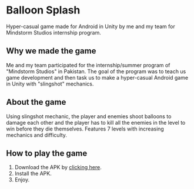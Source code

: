 # Balloon Splash
Hyper-casual game made for Android in Unity by me and my team for Mindstorm Studios internship program.


## Why we made the game
Me and my team participated for the internship/summer program of "Mindstorm Studios" in Pakistan. The goal of the program was to teach us game development and then task us to make a hyper-casual Android game in Unity with "slingshot" mechanics.


## About the game
Using slingshot mechanic, the player and enemies shoot balloons to damage each other and the player has to kill all the enemies in the level to win before they die themselves. Features 7 levels with increasing mechanics and difficulty.


## How to play the game
1) Download the APK by [clicking here](https://github.com/AlyAsad/Balloon-Splash/blob/main/Balloon%20Splash.apk).
3) Install the APK.
4) Enjoy.
